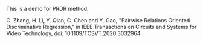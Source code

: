 This is a demo for PRDR method.

C. Zhang, H. Li, Y. Qian, C. Chen and Y. Gao, "Pairwise Relations Oriented Discriminative Regression," in IEEE Transactions on Circuits and Systems for Video Technology, doi: 10.1109/TCSVT.2020.3032964.
